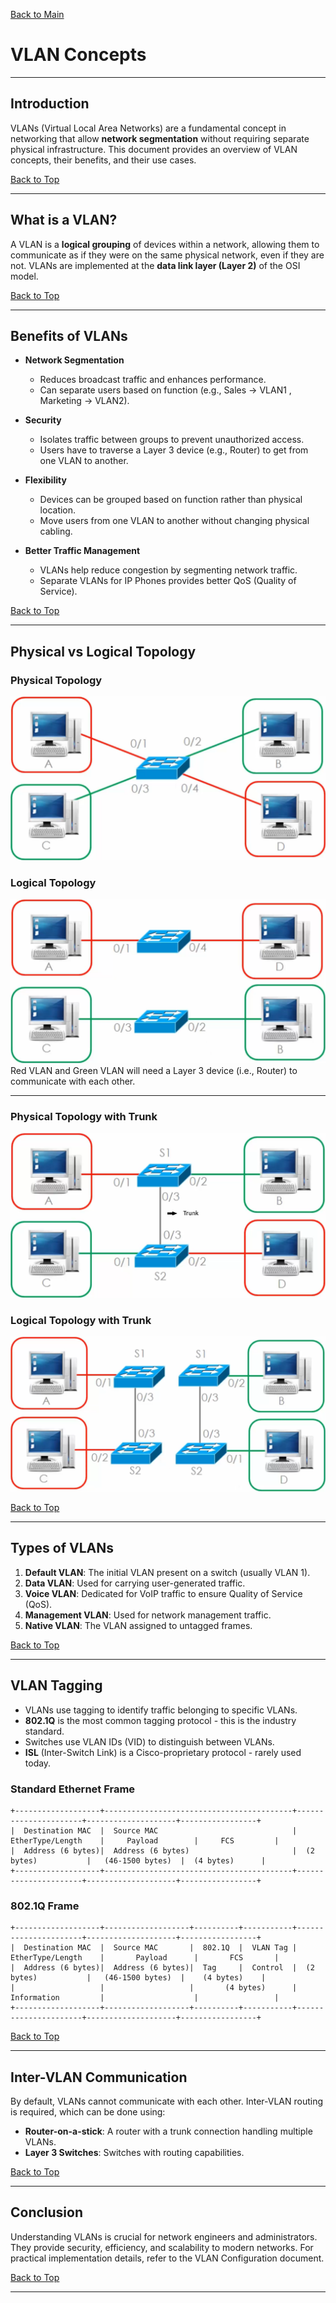 <a name="top"></a>
[Back to Main]()

# VLAN Concepts

---

## Introduction
VLANs (Virtual Local Area Networks) are a fundamental concept in networking that allow **network segmentation** without requiring separate physical infrastructure. This document provides an overview of VLAN concepts, their benefits, and their use cases.

[Back to Top](#top)

---

## What is a VLAN?
A VLAN is a **logical grouping** of devices within a network, allowing them to communicate as if they were on the same physical network, even if they are not. VLANs are implemented at the **data link layer (Layer 2)** of the OSI model.

[Back to Top](#top)

---

## Benefits of VLANs
* **Network Segmentation**
  * Reduces broadcast traffic and enhances performance.
  * Can separate users based on function (e.g., Sales &#8594; VLAN1 , Marketing &#8594; VLAN2).

* **Security**
  * Isolates traffic between groups to prevent unauthorized access.
  * Users have to traverse a Layer 3 device (e.g., Router) to get from one VLAN to another.

* **Flexibility**
  * Devices can be grouped based on function rather than physical location.
  * Move users from one VLAN to another without changing physical cabling.

* **Better Traffic Management**
  * VLANs help reduce congestion by segmenting network traffic.
  * Separate VLANs for IP Phones provides better QoS (Quality of Service).

[Back to Top](#top)

---

## Physical vs Logical Topology
### Physical Topology
![Physical Topology](screenshot/physical-topology.png)

### Logical Topology
![Logical Topology](screenshot/logical-topology.png)
Red VLAN and Green VLAN will need a Layer 3 device (i.e., Router) to communicate with each other.

---

### Physical Topology with Trunk
![Physical Layout of Two Switches with Trunk](screenshot/trunk-physical.png)

### Logical Topology with Trunk
![Logical Layout of Two Switches with Trunk](screenshot/trunk-logical.png)

[Back to Top](#top)

---

## Types of VLANs
1. **Default VLAN**: The initial VLAN present on a switch (usually VLAN 1).
2. **Data VLAN**: Used for carrying user-generated traffic.
3. **Voice VLAN**: Dedicated for VoIP traffic to ensure Quality of Service (QoS).
4. **Management VLAN**: Used for network management traffic.
5. **Native VLAN**: The VLAN assigned to untagged frames.

[Back to Top](#top)

---

## VLAN Tagging
- VLANs use tagging to identify traffic belonging to specific VLANs.
- **802.1Q** is the most common tagging protocol - this is the industry standard.
- Switches use VLAN IDs (VID) to distinguish between VLANs.
- **ISL** (Inter-Switch Link) is a Cisco-proprietary protocol - rarely used today.

### Standard Ethernet Frame
```
+-------------------+------------------------------------------+----------------------+--------------------+-----------------+
|  Destination MAC  |  Source MAC                              |  EtherType/Length    |     Payload        |     FCS         |
|  Address (6 bytes)|  Address (6 bytes)                       |  (2 bytes)           |   (46-1500 bytes)  |  (4 bytes)      |
+-------------------+------------------------------------------+----------------------+--------------------+-----------------+
```

### 802.1Q Frame
```
+-------------------+-------------------+----------+-----------+----------------------+--------------------+-----------------+
|  Destination MAC  |  Source MAC       |  802.1Q  |  VLAN Tag |  EtherType/Length    |       Payload      |       FCS       |
|  Address (6 bytes)|  Address (6 bytes)|  Tag     |  Control  |  (2 bytes)           |   (46-1500 bytes)  |    (4 bytes)    |
|                   |                   |       (4 bytes)      |  Information         |                    |                 |
+-------------------+-------------------+----------+-----------+----------------------+--------------------+-----------------+
```

[Back to Top](#top)

---

## Inter-VLAN Communication
By default, VLANs cannot communicate with each other. Inter-VLAN routing is required, which can be done using:
- **Router-on-a-stick**: A router with a trunk connection handling multiple VLANs.
- **Layer 3 Switches**: Switches with routing capabilities.

[Back to Top](#top)

---

## Conclusion
Understanding VLANs is crucial for network engineers and administrators. They provide security, efficiency, and scalability to modern networks. For practical implementation details, refer to the VLAN Configuration document.


[Back to Top](#top)

---

